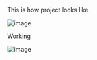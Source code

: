 This is how project looks like.

![image](https://github.com/ayush2024/CodePen_Clone/assets/88491971/e00c2450-2d37-44ac-a440-80b177acae09)

Working

![image](https://github.com/ayush2024/CodePen_Clone/assets/88491971/0ca403e0-2d23-4bc0-9e1d-93d3c01f18ca)
